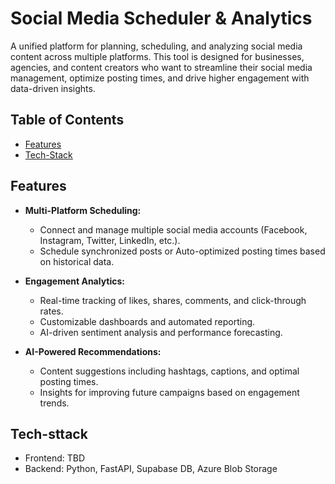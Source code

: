 # Social Media Scheduler & Analytics

A unified platform for planning, scheduling, and analyzing social media content across multiple platforms. This tool is designed for businesses, agencies, and content creators who want to streamline their social media management, optimize posting times, and drive higher engagement with data-driven insights.

## Table of Contents

- [Features](#features)
- [Tech-Stack](#tech-stack)

## Features

- **Multi-Platform Scheduling:**  
  - Connect and manage multiple social media accounts (Facebook, Instagram, Twitter, LinkedIn, etc.).
  - Schedule synchronized posts or Auto-optimized posting times based on historical data.

- **Engagement Analytics:**  
  - Real-time tracking of likes, shares, comments, and click-through rates.
  - Customizable dashboards and automated reporting.
  - AI-driven sentiment analysis and performance forecasting.

- **AI-Powered Recommendations:**  
  - Content suggestions including hashtags, captions, and optimal posting times.
  - Insights for improving future campaigns based on engagement trends.

## Tech-sttack
 - Frontend: TBD
 - Backend: Python, FastAPI, Supabase DB, Azure Blob Storage
